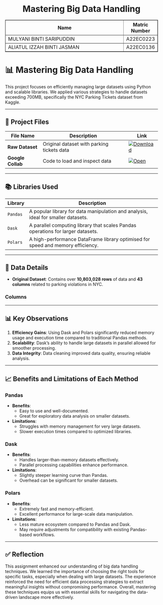 <h1 align="center"> 
  Mastering Big Data Handling
  <br>
</h1>

<table border="solid" align="center">
  <tr>
    <th>Name</th>
    <th>Matric Number</th>
  </tr>
  <tr>
    <td width=80%>MULYANI BINTI SARIPUDDIN</td>
    <td>A22EC0223</td>
  </tr>
  <tr>
    <td width=80%>ALIATUL IZZAH BINTI JASMAN</td>
    <td>A22EC0136</td>
  </tr>
</table>

# 📊 Mastering Big Data Handling

This project focuses on efficiently managing large datasets using Python and scalable libraries. We applied various strategies to handle datasets exceeding 700MB, specifically the NYC Parking Tickets dataset from Kaggle.

---

## 📂 Project Files

| File Name                     | Description                                | Link |
|------------------------------|--------------------------------------------|------|
| **Raw Dataset**              | Original dataset with parking tickets data | [![Download](https://img.shields.io/badge/Download-Drive-blue?logo=google-drive)](https://drive.google.com/file/d/1eK8V7xZXzvBDPVBAppC2TzItXCjdHnkr/view?usp=sharing) |
| **Google Collab**      | Code to load and inspect data              | [![Open](https://img.shields.io/badge/View-Code-green?logo=jupyter)](notebooks/data_loading.ipynb) |


---

## 📚 Libraries Used

| Library | Description |
|--------|-------------|
| `Pandas` | A popular library for data manipulation and analysis, ideal for smaller datasets. |
| `Dask`   | A parallel computing library that scales Pandas operations for larger datasets. |
| `Polars` | A high-performance DataFrame library optimised for speed and memory efficiency. |

---

## 🔗 Data Details

- **Original Dataset**: Contains over **10,803,028 rows** of data and **43 columns** related to parking violations in NYC.

### Columns

---

## 📊 Key Observations

1. **Efficiency Gains**: Using Dask and Polars significantly reduced memory usage and execution time compared to traditional Pandas methods.
2. **Scalability**: Dask’s ability to handle large datasets in parallel allowed for smoother processing.
3. **Data Integrity**: Data cleaning improved data quality, ensuring reliable analysis.

---

## 📈 Benefits and Limitations of Each Method

### Pandas
- **Benefits**: 
  - Easy to use and well-documented.
  - Great for exploratory data analysis on smaller datasets.
- **Limitations**: 
  - Struggles with memory management for very large datasets.
  - Slower execution times compared to optimized libraries.

### Dask
- **Benefits**:
  - Handles larger-than-memory datasets effectively.
  - Parallel processing capabilities enhance performance.
- **Limitations**:
  - Slightly steeper learning curve than Pandas.
  - Overhead can be significant for smaller datasets.

### Polars
- **Benefits**:
  - Extremely fast and memory-efficient.
  - Excellent performance for large-scale data manipulation.
- **Limitations**:
  - Less mature ecosystem compared to Pandas and Dask.
  - May require adjustments for compatibility with existing Pandas-based workflows.

---

## ✅ Reflection

This assignment enhanced our understanding of big data handling techniques. We learned the importance of choosing the right tools for specific tasks, especially when dealing with large datasets. The experience reinforced the need for efficient data processing strategies to extract meaningful insights without compromising performance. Overall, mastering these techniques equips us with essential skills for navigating the data-driven landscape more effectively.
